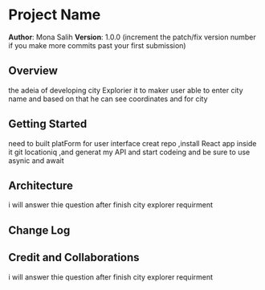 # Project Name

**Author**: Mona Salih 
**Version**: 1.0.0 (increment the patch/fix version number if you make more commits past your first submission)

## Overview
<!-- Provide a high level overview of what this application is and why you are building it, beyond the fact that it's an assignment for this class. (i.e. What's your problem domain?) -->
the adeia of developing city Explorier it to maker user able to enter city name and based on that he can see coordinates and for city

## Getting Started
<!-- What are the steps that a user must take in order to build this app on their own machine and get it running? -->
need to built platForm for user interface
creat repo ,install React app inside it
git locationiq ,and generat my API
and start codeing and be sure to use asynic and await

## Architecture
<!-- Provide a detailed description of the application design. What technologies (languages, libraries, etc) you're using, and any other relevant design information. -->
i will answer thie question after finish city explorer requirment

## Change Log
<!-- Use this area to document the iterative changes made to your application as each feature is successfully implemented. Use time stamps. Here's an example:
i will answer thie question after finish city explorer requirment
01-01-2001 4:59pm - Application now has a fully-functional express server, with a GET route for the location resource. -->

## Credit and Collaborations
<!-- Give credit (and a link) to other people or resources that helped you build this application. -->
i will answer thie question after finish city explorer requirment